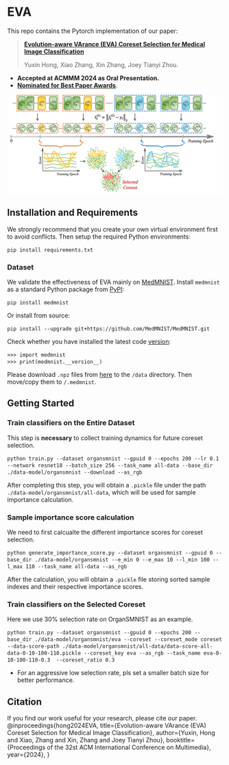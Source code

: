 # EVA
This repo contains the Pytorch implementation of our paper: 
> [**Evolution-aware VArance (EVA) Coreset Selection for Medical Image Classification**](https://arxiv.org/pdf/2406.05677.pdf)
>
> Yuxin Hong, Xiao Zhang, Xin Zhang, Joey Tianyi Zhou.

- **Accepted at ACMMM 2024 as Oral Presentation.**
- [**Nominated for Best Paper Awards**](https://2024.acmmm.org/best-paper).

![pipeline](pipeline.png)



## Installation and Requirements

We strongly recommend that you create your own virtual environment first to avoid conflicts. Then setup the required Python environments:
    
    pip install requirements.txt

### Dataset

We validate the effectiveness of EVA mainly on [MedMNIST](https://medmnist.com/). 
Install `medmnist` as a standard Python package from [PyPI](https://pypi.org/project/medmnist/):

    pip install medmnist

Or install from source:

    pip install --upgrade git+https://github.com/MedMNIST/MedMNIST.git

Check whether you have installed the latest code [version](medmnist/info.py#L1):

    >>> import medmnist
    >>> print(medmnist.__version__)

Please download `.npz` files from [here](https://zenodo.org/records/10519652) to the `/data` directory. 
Then move/copy them to `/.medmnist`.


## Getting Started

### Train classifiers on the Entire Dataset
This step is **necessary** to collect training dynamics for future coreset selection.

    python train.py --dataset organsmnist --gpuid 0 --epochs 200 --lr 0.1 --network resnet18 --batch_size 256 --task_name all-data --base_dir ./data-model/organsmnist --download --as_rgb
    
After completing this step, you will obtain a `.pickle` file under the path `./data-model/organsmnist/all-data`, which will be used for sample importance calculation.

### Sample importance score calculation
We need to first calcualte the different importance scores for coreset selection.

    python generate_importance_score.py --dataset organsmnist --gpuid 0 --base_dir ./data-model/organsmnist --e_min 0 --e_max 10 --l_min 100 --l_max 110 --task_name all-data --as_rgb

After the calculation, you will obtain a `.pickle` file storing sorted sample indexes and their respective importance scores.

### Train classifiers on the Selected Coreset
Here we use 30% selection rate on OrganSMNIST as an example.
    
    python train.py --dataset organsmnist --gpuid 0 --epochs 200 --base_dir ./data-model/organsmnist/eva --coreset --coreset_mode coreset --data-score-path ./data-model/organsmnist/all-data/data-score-all-data-0-10-100-110.pickle --coreset_key eva --as_rgb --task_name eva-0-10-100-110-0.3  --coreset_ratio 0.3

* For an aggressive low selection rate, pls set a smaller batch size for better performance.


## Citation
If you find our work useful for your research, please cite our paper. 
    @inproceedings{hong2024EVA,
      title={Evolution-aware VArance (EVA) Coreset Selection for Medical Image Classification},
      author={Yuxin, Hong and Xiao, Zhang and Xin, Zhang and Joey Tianyi Zhou},
      booktitle={Proceedings of the 32st ACM International Conference on Multimedia},
      year={2024},
    }




